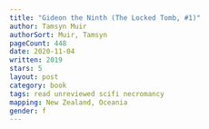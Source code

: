 ```yaml
---
title: "Gideon the Ninth (The Locked Tomb, #1)"
author: Tamsyn Muir
authorSort: Muir, Tamsyn
pageCount: 448
date: 2020-11-04
written: 2019
stars: 5
layout: post
category: book
tags: read unreviewed scifi necromancy
mapping: New Zealand, Oceania
gender: f
---
```

